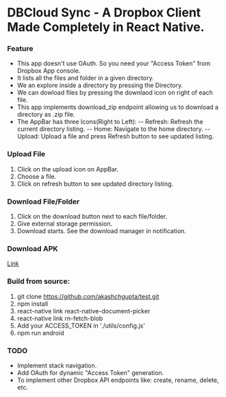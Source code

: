 # DBCloud Sync - A Dropbox Client Made Completely in React Native.

### Feature

- This app doesn't use OAuth. So you need your "Access Token" from Dropbox App console.
- It lists all the files and folder in a given directory.
- We an explore inside a directory by pressing the Directory.
- We can dowload files by pressing the downlaod icon on right of each file.
- This app implements download_zip endpoint allowing us to download a directory as .zip file.
- The AppBar has three Icons(Right to Left):
  -- Refresh: Refresh the current directory listing.
  -- Home: Navigate to the home directory.
  -- Upload: Upload a file and press Refresh button to see updated listing.

### Upload File

1. Click on the upload icon on AppBar.
2. Choose a file.
3. Click on refresh button to see updated directory listing.

### Download File/Folder

1. Click on the download button next to each file/folder.
2. Give external storage permission.
3. Download starts. See the download manager in notification.

### Download APK

[Link](https://raw.githubusercontent.com/akashchgupta/test/master/android/app-release.apk 'DBCloud Sync')

### Build from source:

1. git clone https://github.com/akashchgupta/test.git
2. npm install
3. react-native link react-native-document-picker
4. react-native link rn-fetch-blob
5. Add your ACCESS_TOKEN in './utils/config.js'
6. npm run android

### TODO

- Implement stack navigation.
- Add OAuth for dynamic "Access Token" generation.
- To implement other Dropbox API endpoints like: create, rename, delete, etc.
